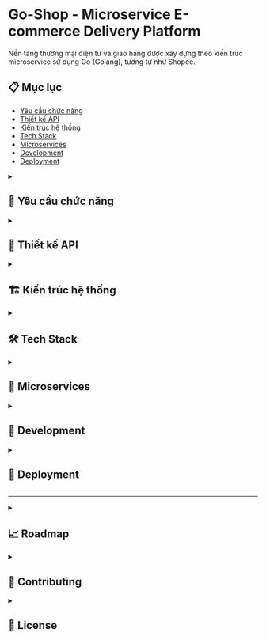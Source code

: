 # Go-Shop - Microservice E-commerce Delivery Platform

Nền tảng thương mại điện tử và giao hàng được xây dựng theo kiến trúc microservice sử dụng Go (Golang), tương tự như Shopee.

## 📋 Mục lục

- [Yêu cầu chức năng](#yêu-cầu-chức-năng)
- [Thiết kế API](#thiết-kế-api)
- [Kiến trúc hệ thống](#kiến-trúc-hệ-thống)
- [Tech Stack](#tech-stack)
- [Microservices](#microservices)
- [Development](#development)
- [Deployment](#deployment)

<details>
<summary><h2>🎯 Yêu cầu chức năng</h2></summary>

### User Management Service
- Đăng ký, đăng nhập (JWT)
- Quên mật khẩu (OTP, email)
- Đổi mật khẩu 
- Đăng xuất 
- Phân quyền (User, Shipper)
- CRUD profile
- Địa chỉ giao hàng (Nhiều địa chỉ)


### Search & Recommendation Service
- Gợi ý sản phẩm khi người dùng đăng nhập (tương tác hành vi người dùng)
- Advanced search với filters
- Auto-complete và search suggestions
- Personalized recommendations
- Recently viewed products
- Trending products 
- Price comparison và similar products


### Product Catalog Service
- CRUD shop
- Quản lý thông tin profile shop 
- Báo cáo doanh thu và analytics theo shop 
- Xử lý đơn hàng và order fulfillment
- Quản lý khuyến mãi, tạo discount campaigns 

- CRUD product
- Quản lý catalog sản phẩm (title, description, media, brand, model)
- Quản lý giá cả sản phẩm 
- Quản lý stock và inventory
- Phân loại sản phẩm theo categories/subcategories
- Tìm kiếm và lọc sản phẩm (price, rating, location, category)

### Shopping Cart Service
- Quản lý giỏ hàng của user
- Thêm, sửa, xóa sản phẩm
- Tính tổng tiền 
- Lưu lại giỏ hàng

### Order Service
- Tạo đơn hàng mới từ giỏ hàng 
- Quản lý trạng thái đơn hàng (pending, confirmed, shipped, delivered, cancelled)
- Tính toán tổng tiền (product price, shipping fee, taxes, discount)
- Hủy đơn hàng và return/refund processing
- Lịch sử mua hàng

### Payment Service
- Xử lý thanh toán (Credit Card, E-wallet, Bank Transfer, COD)
- Tích hợp payment gateway (Stripe, PayPal, VNPay, Momo)
- Quản lý refund và chargeback
- Escrow service cho buyer protection
- Payment history và transaction logs

### Shipping Service
- Quản lý shipper
- Tracking đơn hàng real-time
- Tính toán shipping cost theo distance và weight
- Address validation và geocoding

### Review Service
- Đánh giá sản phẩm và vendor/shop
- Đánh giá delivery service
- Upload hình ảnh và video review
- Quản lý comments và rating
- Verified purchase reviews

</details>

<details>
<summary><h2>🔗 Thiết kế API</h2></summary>

### Authentication APIs
```
POST   /api/v1/auth/register
POST   /api/v1/auth/login
POST   /api/v1/auth/logout
POST   /api/v1/auth/refresh
POST   /api/v1/auth/forgot-password
POST   /api/v1/auth/reset-password
POST   /api/v1/auth/change-password
POST   /api/v1/auth/verify-otp
```

### User Management APIs
```
GET    /api/v1/users/profile
PUT    /api/v1/users/profile
GET    /api/v1/users/{id}
DELETE /api/v1/users/{id}

# Address Management
GET    /api/v1/users/addresses
POST   /api/v1/users/addresses
GET    /api/v1/users/addresses/{id}
PUT    /api/v1/users/addresses/{id}
DELETE /api/v1/users/addresses/{id}
PUT    /api/v1/users/addresses/{id}/default

# Role Management (User, Shipper)
POST   /api/v1/users/shipper/register
```

### Shop Management APIs
```
# Shop CRUD
GET    /api/v1/shops
POST   /api/v1/shops
GET    /api/v1/shops/{id}
PUT    /api/v1/shops/{id}
DELETE /api/v1/shops/{id}
GET    /api/v1/shops/search?location={lat,lng}&category={category}&radius={radius}

# Shop Profile Management
PUT    /api/v1/shops/{id}/profile

# Shop Product Management
GET    /api/v1/shops/{id}/products
POST   /api/v1/shops/{id}/products
GET    /api/v1/shops/{id}/products/{product_id}
PUT    /api/v1/shops/{id}/products/{product_id}
DELETE /api/v1/shops/{id}/products/{product_id}
GET    /api/v1/shops/{id}/products/categories
GET    /api/v1/shops/{id}/products/inventory
PUT    /api/v1/shops/{id}/products/{product_id}/inventory
GET    /api/v1/shops/{id}/products/low-stock

# Shop Orders & Fulfillment
GET    /api/v1/shops/{id}/orders
PUT    /api/v1/shops/{id}/orders/{order_id}/status
POST   /api/v1/shops/{id}/orders/{order_id}/fulfill
GET    /api/v1/shops/{id}/orders/pending
GET    /api/v1/shops/{id}/orders/history

# Shop Analytics & Reports
GET    /api/v1/shops/{id}/analytics/revenue
GET    /api/v1/shops/{id}/analytics/orders
GET    /api/v1/shops/{id}/analytics/products
GET    /api/v1/shops/{id}/reports/sales
GET    /api/v1/shops/{id}/reports/performance

# Promotions & Campaigns
GET    /api/v1/shops/{id}/promotions
POST   /api/v1/shops/{id}/promotions
GET    /api/v1/shops/{id}/promotions/{promo_id}
PUT    /api/v1/shops/{id}/promotions/{promo_id}
DELETE /api/v1/shops/{id}/promotions/{promo_id}
POST   /api/v1/shops/{id}/campaigns
GET    /api/v1/shops/{id}/campaigns
PUT    /api/v1/shops/{id}/campaigns/{campaign_id}/status
```

### Product Catalog APIs
```
# Product CRUD
GET    /api/v1/products
POST   /api/v1/products
GET    /api/v1/products/{id}
PUT    /api/v1/products/{id}
DELETE /api/v1/products/{id}

# Product Catalog Management
PUT    /api/v1/products/{id}/catalog
POST   /api/v1/products/{id}/media
DELETE /api/v1/products/{id}/media/{media_id}
PUT    /api/v1/products/{id}/brand
PUT    /api/v1/products/{id}/model

# Price Management
PUT    /api/v1/products/{id}/price
GET    /api/v1/products/{id}/price-history
POST   /api/v1/products/{id}/discount
DELETE /api/v1/products/{id}/discount

# Stock & Inventory
GET    /api/v1/products/{id}/inventory
PUT    /api/v1/products/{id}/inventory
POST   /api/v1/products/{id}/inventory/adjustment
GET    /api/v1/products/low-stock

# Categories & Classification
GET    /api/v1/products/categories
POST   /api/v1/products/categories
GET    /api/v1/products/categories/{id}
PUT    /api/v1/products/categories/{id}
DELETE /api/v1/products/categories/{id}
GET    /api/v1/products/categories/{id}/subcategories
POST   /api/v1/products/categories/{id}/subcategories

# Search & Filtering
GET    /api/v1/products/search?q={query}&category={category}&price_min={min}&price_max={max}&rating={rating}&location={location}
GET    /api/v1/products/filter?brand={brand}&model={model}&attributes={attributes}

# Product Relations
GET    /api/v1/products/{id}/related
GET    /api/v1/products/{id}/reviews
GET    /api/v1/products/{id}/variants
POST   /api/v1/products/{id}/variants
```

### Shopping Cart APIs
```
GET    /api/v1/cart
POST   /api/v1/cart/items
PUT    /api/v1/cart/items/{id}
DELETE /api/v1/cart/items/{id}
DELETE /api/v1/cart/clear
GET    /api/v1/cart/summary
POST   /api/v1/cart/save
GET    /api/v1/cart/saved
POST   /api/v1/cart/restore/{saved_cart_id}
GET    /api/v1/cart/calculate-total
POST   /api/v1/cart/apply-coupon
DELETE /api/v1/cart/remove-coupon
```

### Order Management APIs
```
# Order Creation & Management
POST   /api/v1/orders
GET    /api/v1/orders
GET    /api/v1/orders/{id}
PUT    /api/v1/orders/{id}/status
DELETE /api/v1/orders/{id}

# Order Status Management
GET    /api/v1/orders/{id}/status-history
PUT    /api/v1/orders/{id}/confirm
PUT    /api/v1/orders/{id}/ship
PUT    /api/v1/orders/{id}/deliver
PUT    /api/v1/orders/{id}/cancel

# Order Calculations
GET    /api/v1/orders/{id}/calculation
POST   /api/v1/orders/calculate-preview
GET    /api/v1/orders/{id}/fees/breakdown

# Returns & Refunds
POST   /api/v1/orders/{id}/return
GET    /api/v1/orders/{id}/return-status
POST   /api/v1/orders/{id}/refund/request
GET    /api/v1/orders/returns
GET    /api/v1/orders/refunds

# Order Tracking
GET    /api/v1/orders/{id}/tracking
GET    /api/v1/orders/{id}/timeline

# Purchase History
GET    /api/v1/orders/history
GET    /api/v1/orders/history/summary
GET    /api/v1/orders/repeat/{id}
```

### Payment APIs
```
# Payment Processing
POST   /api/v1/payments
GET    /api/v1/payments/{id}
PUT    /api/v1/payments/{id}/status
POST   /api/v1/payments/{id}/capture

# Payment Methods
GET    /api/v1/payments/methods
POST   /api/v1/payments/methods
DELETE /api/v1/payments/methods/{id}
PUT    /api/v1/payments/methods/{id}/default

# Payment Gateway Integration
POST   /api/v1/payments/stripe/webhook
POST   /api/v1/payments/paypal/webhook
POST   /api/v1/payments/vnpay/webhook
POST   /api/v1/payments/momo/webhook

# Refunds & Chargebacks
POST   /api/v1/payments/{id}/refund
GET    /api/v1/payments/{id}/refund-status
GET    /api/v1/payments/chargebacks
POST   /api/v1/payments/{id}/dispute

# Escrow Service
POST   /api/v1/payments/escrow/hold
POST   /api/v1/payments/escrow/release
GET    /api/v1/payments/escrow/{id}/status

# Transaction History
GET    /api/v1/payments/history
GET    /api/v1/payments/transactions
GET    /api/v1/payments/receipts/{id}
```

### Shipping & Delivery APIs
```
# Shipping Methods & Calculation
GET    /api/v1/shipping/methods
POST   /api/v1/shipping/calculate
GET    /api/v1/shipping/providers
POST   /api/v1/shipping/labels

# Shipper Management
GET    /api/v1/shipping/shippers
POST   /api/v1/shipping/shippers/register
GET    /api/v1/shipping/shippers/{id}
PUT    /api/v1/shipping/shippers/{id}/status
GET    /api/v1/shipping/shippers/available

# Order Assignment & Tracking
POST   /api/v1/shipping/assign/{order_id}
GET    /api/v1/shipping/{order_id}/tracking
PUT    /api/v1/shipping/{order_id}/status
POST   /api/v1/shipping/{order_id}/location

# Real-time Tracking
GET    /api/v1/shipping/{order_id}/live-tracking
POST   /api/v1/shipping/{order_id}/update-location
GET    /api/v1/shipping/shipper/{shipper_id}/location

# Address & Geocoding
POST   /api/v1/shipping/validate-address
POST   /api/v1/shipping/geocode
GET    /api/v1/shipping/distance-matrix

# Shipping Costs & Fees
GET    /api/v1/shipping/cost-calculator
POST   /api/v1/shipping/calculate-fees
GET    /api/v1/shipping/weight-pricing
```

### Search & Recommendation APIs
```
# Search
GET    /api/v1/search?q={query}&filters={filters}&location={location}&sort={sort}
GET    /api/v1/search/suggestions?q={partial_query}
GET    /api/v1/search/autocomplete?q={query}
POST   /api/v1/search/advanced
GET    /api/v1/search/filters/available

# Personalized Recommendations
GET    /api/v1/recommendations/products
GET    /api/v1/recommendations/shops
GET    /api/v1/recommendations/based-on-behavior
GET    /api/v1/recommendations/similar-users

# Trending & Popular
GET    /api/v1/trending/products
GET    /api/v1/trending/shops
GET    /api/v1/trending/categories
GET    /api/v1/popular/searches

# User Behavior Tracking
GET    /api/v1/recent/products
GET    /api/v1/recent/searches
POST   /api/v1/behavior/view-product
POST   /api/v1/behavior/search
POST   /api/v1/behavior/click

# Price Comparison
GET    /api/v1/products/{id}/price-comparison
GET    /api/v1/products/similar-price?product_id={id}
GET    /api/v1/price-alerts
POST   /api/v1/price-alerts
DELETE /api/v1/price-alerts/{id}
```

### Review & Rating APIs
```
# Product Reviews
GET    /api/v1/products/{id}/reviews
POST   /api/v1/products/{id}/reviews
PUT    /api/v1/reviews/{id}
DELETE /api/v1/reviews/{id}
GET    /api/v1/reviews/{id}

# Shop Reviews
GET    /api/v1/shops/{id}/reviews
POST   /api/v1/shops/{id}/reviews
GET    /api/v1/shops/{id}/rating-summary

# Delivery Reviews
POST   /api/v1/delivery/{order_id}/review
GET    /api/v1/delivery/reviews
GET    /api/v1/shippers/{id}/reviews

# Media Upload for Reviews
POST   /api/v1/reviews/{id}/media
DELETE /api/v1/reviews/{id}/media/{media_id}
GET    /api/v1/reviews/{id}/media

# Review Management
GET    /api/v1/reviews/moderation/pending
PUT    /api/v1/reviews/{id}/approve
PUT    /api/v1/reviews/{id}/reject
POST   /api/v1/reviews/{id}/report

# Review Analytics
GET    /api/v1/reviews/verified-purchases
GET    /api/v1/reviews/sentiment-analysis
GET    /api/v1/reviews/rating-distribution
```

### Notification APIs
```
# Real-time Notifications
GET    /api/v1/notifications
PUT    /api/v1/notifications/{id}/read
DELETE /api/v1/notifications/{id}
POST   /api/v1/notifications/mark-all-read

# Push Notifications
POST   /api/v1/notifications/push/register
DELETE /api/v1/notifications/push/unregister
GET    /api/v1/notifications/preferences
PUT    /api/v1/notifications/preferences

# Email & SMS
POST   /api/v1/notifications/email/send
POST   /api/v1/notifications/sms/send
GET    /api/v1/notifications/templates
POST   /api/v1/notifications/templates

# WebSocket Events
WS     /api/v1/notifications/live
WS     /api/v1/orders/{id}/live-updates
WS     /api/v1/shipping/{order_id}/live-tracking
```

</details>

<details>
<summary><h2>🏗️ Kiến trúc hệ thống</h2></summary>

### Tổng quan kiến trúc

```
                        ┌─────────────────────────────────────┐
                        │           Frontend Layer            │
                        │                                     │
                ┌───────┼──────┐ ┌────────┼────────┐  ┌───────┼─────┐
                │  Web Client  │ │  Mobile Apps    │  │ Admin Panel │
                │   (React)    │ │ (React Native)  │  │  (Vue.js)   │
                └──────────────┘ └─────────────────┘  └─────────────┘
                        │                 │                   │
                        └─────────────────┼───────────────────┘
                                          │
                                ┌─────────▼─────────┐
                                │   Load Balancer   │
                                │  (Nginx/HAProxy)  │
                                │  - SSL/TLS        │
                                │  - Static Content │
                                └─────────┬─────────┘
                                          │
                                ┌─────────▼─────────┐
                                │   API Gateway     │
                                │   (Kong/Nginx)    │
                                │   - Rate Limiting │
                                │   - Authentication│
                                │   - Request Routing│
                                │   - Circuit Breaker│
                                └─────────┬─────────┘
                                          │
                        ┌─────────────────┼─────────────────┐
                        │                 │                 │
              ┌─────────▼─────────┐ ┌─────▼─────┐ ┌─────────▼─────────┐
              │  Authentication   │ │ Business  │ │   Data Layer      │
              │    Services       │ │ Services  │ │    Services       │
              │                   │ │           │ │                   │
              │ - User Management │ │ - Products│ │ - PostgreSQL      │
              │ - JWT Validation  │ │ - Orders  │ │ - Redis Cache     │
              │ - Role Management │ │ - Payment │ │ - Elasticsearch   │
              └───────────────────┘ │ - Shipping│ │ - MongoDB         │
                                    │ - Reviews │ │ - RabbitMQ        │
                                    └───────────┘ └───────────────────┘
```

### Microservices Architecture Detail

#### Detailed Service Interaction Flow

```
┌─────────────────────────────────────────────────────────────────────────────────┐
│                            Complete Order Flow                                  │
└─────────────────────────────────────────────────────────────────────────────────┘

1. User Authentication Flow:
   ┌─────────┐    HTTP POST     ┌─────────────┐    SQL Query    ┌─────────────┐
   │ Client  │ ───────────────► │User Service │ ──────────────► │ PostgreSQL  │
   │         │    /auth/login   │Port: 8001   │                 │ Users DB    │
   └─────────┘                  └─────┬───────┘                 └─────────────┘
        ▲                             │
        │         JWT Token           ▼
        └─────────────────────── Redis Cache
                                  Session Store

2. Product Search Flow:
   ┌─────────┐   HTTP GET      ┌─────────────┐   Elasticsearch  ┌─────────────┐
   │ Client  │ ──────────────► │Search Svc   │ ──────────────►  │Elasticsearch│
   │         │ /products/search│Port: 8007   │                  │Index        │
   └─────────┘                 └─────┬───────┘                  └─────────────┘
        ▲                            │
        │         Results            ▼ gRPC Call
        └────────────────────┌─────────────┐
                             │Product Svc  │
                             │Port: 8003   │
                             └─────────────┘

3. Add to Cart Flow:
   ┌─────────┐   HTTP POST     ┌─────────────┐    gRPC         ┌─────────────┐
   │ Client  │ ──────────────► │Cart Service │ ──────────────► │Product Svc  │
   │         │ /cart/items     │Port: 8004   │ Check Inventory │Port: 8003   │
   └─────────┘                 └─────┬───────┘                 └─────────────┘
                                     │
                                     ▼ Redis SET
                               ┌─────────────┐
                               │Redis Cache  │
                               │Cart Data    │
                               └─────────────┘

4. Order Creation Flow:
   ┌─────────┐   HTTP POST     ┌─────────────┐    gRPC         ┌─────────────┐
   │ Client  │ ──────────────► │Order Service│ ──────────────► │Cart Service │
   │         │   /orders       │Port: 8005   │  Get Cart       │Port: 8004   │
   └─────────┘                 └─────┬───────┘                 └─────────────┘
                                     │
                                     ▼ SQL INSERT
                               ┌─────────────┐
                               │PostgreSQL   │
                               │Orders DB    │
                               └─────┬───────┘
                                     │
                                     ▼ Publish Event
                               ┌─────────────┐
                               │RabbitMQ     │
                               │order.created│
                               └─────┬───────┘
                                     │
                    ┌────────────────┼────────────────┐
                    ▼                ▼                ▼
            ┌─────────────┐  ┌─────────────┐  ┌─────────────┐
            │Payment Svc  │  │Notification │  │Analytics    │
            │Subscribe    │  │Service      │  │Service      │
            │Port: 8006   │  │Port: 8008   │  │Port: 8010   │
            └─────────────┘  └─────────────┘  └─────────────┘

5. Payment Processing Flow:
   ┌─────────────┐   Process     ┌─────────────┐   HTTP POST   ┌─────────────┐
   │Payment Svc  │ ────────────► │External     │ ────────────► │Stripe API   │
   │Port: 8006   │   Payment     │Gateway      │   Payment     │             │
   └─────┬───────┘               └─────────────┘               └─────┬───────┘
         │                                                           │
         ▼ SQL INSERT                                                 ▼ Webhook
   ┌─────────────┐                                             ┌─────────────┐
   │PostgreSQL   │                                             │Payment      │
   │Payments DB  │                                             │Confirmation │
   └─────┬───────┘                                             └─────┬───────┘
         │                                                           │
         ▼ Publish Event                                             ▼
   ┌─────────────┐                                             ┌─────────────┐
   │RabbitMQ     │ ◄───────────────────────────────────────────│Update Order │
   │payment.done │                                             │Status       │
   └─────────────┘                                             └─────────────┘

6. Shipping Assignment Flow:
   ┌─────────────┐   Subscribe   ┌─────────────┐   gRPC Call   ┌─────────────┐
   │Shipping Svc │ ────────────► │RabbitMQ     │               │Order Service│
   │Port: 8009   │  payment.done │             │ ◄─────────────│Get Order    │
   └─────┬───────┘               └─────────────┘               │Details      │
         │                                                     └─────────────┘
         ▼ Find Available Shipper
   ┌─────────────┐
   │PostgreSQL   │
   │Shippers DB  │
   └─────┬───────┘
         │
         ▼ Assign & Notify
   ┌─────────────┐   WebSocket   ┌─────────────┐
   │Notification │ ────────────► │Shipper App  │
   │Service      │   Real-time   │             │
   └─────────────┘               └─────────────┘
```

#### Service Dependencies Matrix

```
┌─────────────────┬──────────────────────────────────────────────────────────────┐
│    Service      │                    Dependencies                              │
├─────────────────┼──────────────────────────────────────────────────────────────┤
│ User Service    │ • PostgreSQL (users_db)                                      │
│                 │ • Redis (sessions, OTP)                                      │
│                 │ • SMTP (email service)                                       │
├─────────────────┼──────────────────────────────────────────────────────────────┤
│ Shop Service    │ • PostgreSQL (shops_db)                                      │
│                 │ • User Service (gRPC - owner validation)                     │
│                 │ • Analytics Service (gRPC - metrics)                         │
├─────────────────┼──────────────────────────────────────────────────────────────┤
│ Product Service │ • PostgreSQL (products_db)                                   │
│                 │ • Elasticsearch (product indexing)                           │
│                 │ • Shop Service (gRPC - shop validation)                      │
│                 │ • Media Service (gRPC - image processing)                    │
├─────────────────┼──────────────────────────────────────────────────────────────┤
│ Cart Service    │ • Redis (cart data)                                          │
│                 │ • Product Service (gRPC - inventory check)                   │
│                 │ • User Service (gRPC - user validation)                      │
├─────────────────┼──────────────────────────────────────────────────────────────┤
│ Order Service   │ • PostgreSQL (orders_db)                                     │
│                 │ • Cart Service (gRPC - get cart)                             │
│                 │ • Product Service (gRPC - reserve inventory)                 │
│                 │ • RabbitMQ (publish order events)                            │
├─────────────────┼──────────────────────────────────────────────────────────────┤
│ Payment Service │ • PostgreSQL (payments_db)                                   │
│                 │ • External APIs (Stripe, VNPay, Momo)                        │
│                 │ • Order Service (gRPC - order details)                       │
│                 │ • RabbitMQ (publish payment events)                          │
├─────────────────┼──────────────────────────────────────────────────────────────┤
│ Shipping Service│ • PostgreSQL (shipping_db)                                   │
│                 │ • Maps API (geocoding, routing)                              │
│                 │ • Order Service (gRPC - delivery address)                    │
│                 │ • RabbitMQ (subscribe order events)                          │
│                 │ • WebSocket (real-time tracking)                             │
├─────────────────┼──────────────────────────────────────────────────────────────┤
│Search & Rec Svc │ • Elasticsearch (search index)                               │
│                 │ • Redis (cache results)                                      │
│                 │ • Product Service (gRPC - product data)                      │
│                 │ • Analytics Service (gRPC - user behavior)                   │
│                 │ • ML Models (recommendation engine)                          │
├─────────────────┼──────────────────────────────────────────────────────────────┤
│ Review Service  │ • PostgreSQL (reviews_db)                                    │
│                 │ • Order Service (gRPC - verify purchase)                     │
│                 │ • Media Service (gRPC - upload images)                       │
│                 │ • Notification Service (gRPC - notify shop)                  │
├─────────────────┼──────────────────────────────────────────────────────────────┤
│Notification Svc │ • RabbitMQ (consume all events)                              │
│                 │ • Redis (notification preferences)                           │
│                 │ • SMTP (email), SMS Gateway, FCM (push)                      │
│                 │ • WebSocket (real-time notifications)                        │
├─────────────────┼──────────────────────────────────────────────────────────────┤
│ Media Service   │ • S3/MinIO (file storage)                                    │
│                 │ • Redis (upload sessions)                                    │
│                 │ • CDN (content delivery)                                     │
│                 │ • Image Processing (resize, compress)                        │
├─────────────────┼──────────────────────────────────────────────────────────────┤
│Analytics Service│ • MongoDB (analytics data)                                   │
│                 │ • InfluxDB (time series metrics)                             │
│                 │ • Kafka (event streaming)                                    │
│                 │ • All Services (gRPC - collect metrics)                      │
└─────────────────┴──────────────────────────────────────────────────────────────┘
```

#### Communication Protocols & Ports

```
┌─────────────────┬──────────┬──────────┬─────────────────────────────────────────┐
│    Service      │HTTP Port │gRPC Port │            Protocols Used               │
├─────────────────┼──────────┼──────────┼─────────────────────────────────────────┤
│ API Gateway     │   8000   │    -     │ HTTP/HTTPS, WebSocket                   │
│ User Service    │   8001   │   9001   │ HTTP, gRPC, SMTP                        │
│ Shop Service    │   8002   │   9002   │ HTTP, gRPC                              │
│ Product Service │   8003   │   9003   │ HTTP, gRPC                              │
│ Cart Service    │   8004   │   9004   │ HTTP, gRPC, Redis Protocol              │
│ Order Service   │   8005   │   9005   │ HTTP, gRPC, AMQP                        │
│ Payment Service │   8006   │   9006   │ HTTP, gRPC, AMQP, HTTPS (Gateways)      │
│ Search Service  │   8007   │   9007   │ HTTP, gRPC, Elasticsearch API           │
│ Notification    │   8008   │   9008   │ gRPC, AMQP, WebSocket, SMTP, SMS        │
│ Shipping Service│   8009   │   9009   │ HTTP, gRPC, AMQP, WebSocket, Maps API   │
│ Media Service   │   8010   │   9010   │ HTTP, gRPC, S3 API                      │
│ Analytics       │   8011   │   9011   │ gRPC, Kafka, MongoDB, InfluxDB          │
│ Review Service  │   8012   │   9012   │ HTTP, gRPC                              │
└─────────────────┴──────────┴──────────┴─────────────────────────────────────────┘

Database Connections:
├── PostgreSQL: 5432 (User, Shop, Product, Order, Payment, Shipping, Review)
├── Redis: 6379 (Cache, Sessions, Cart, Pub/Sub)
├── MongoDB: 27017 (Analytics, Media metadata, Logs)
├── Elasticsearch: 9200 (Search indices)
├── RabbitMQ: 5672 (Message queues)
└── InfluxDB: 8086 (Time series metrics)
```

</details>

<details>
<summary><h2>🛠️ Tech Stack</h2></summary>

### Backend
- **Language**: Go (Golang) 1.21+
- **Framework**: Gin/Echo for HTTP, gRPC for inter-service communication
- **Database**: PostgreSQL (primary), MongoDB (logs), Redis (cache)
- **Message Broker**: RabbitMQ/Apache Kafka
- **Search**: Elasticsearch
- **Authentication**: JWT, OAuth2

### Infrastructure
- **Containerization**: Docker, Docker Compose
- **Orchestration**: Kubernetes
- **API Gateway**: Kong/Nginx
- **Monitoring**: Prometheus, Grafana, Jaeger
- **Logging**: ELK Stack (Elasticsearch, Logstash, Kibana)
- **CI/CD**: GitHub Actions, Jenkins

### Development Tools
- **Package Manager**: Go Modules
- **Testing**: Testify, GoMock
- **Code Quality**: golangci-lint, SonarQube
- **Documentation**: Swagger/OpenAPI

</details>

<details>
<summary><h2>🎯 Microservices</h2></summary>

### Core Services

#### 1. User Management Service
- **API Endpoints**: Authentication (`/api/v1/auth/*`), User Profile (`/api/v1/users/*`)
- **Chức năng**:
  - Authentication & Authorization (JWT, OAuth2)
  - User registration, login, logout, password management
  - Profile management và address management
  - Role management (User, Shipper registration)
  - OTP verification và forgot password flow
- **Database**: PostgreSQL (user profiles, addresses, roles)
- **Cache**: Redis (JWT tokens, sessions, OTP)
- **Security**: JWT tokens, bcrypt hashing, rate limiting
- **Communication**: gRPC + REST API

#### 2. Shop Management Service (Vendor/Seller)
- **API Endpoints**: Shop Management (`/api/v1/shops/*`)
- **Chức năng**:
  - CRUD shop management và profile
  - Shop product management và inventory
  - Order fulfillment và status management  
  - Revenue analytics và performance reports
  - Promotion campaigns và discount management
  - Location-based shop search
- **Database**: PostgreSQL (shop info, business data, promotions)
- **Analytics**: Revenue tracking, order analytics, product performance
- **Communication**: gRPC for internal, REST for dashboard

#### 3. Product Catalog Service
- **API Endpoints**: Product Management (`/api/v1/products/*`)
- **Chức năng**:
  - CRUD product management với media support
  - Category và subcategory management
  - Price management và price history
  - Stock & inventory management với low-stock alerts
  - Product variants và related products
  - Advanced search với filters (price, rating, brand, location)
  - Brand và model management
- **Database**: PostgreSQL (products, categories, pricing, inventory)
- **Search**: Elasticsearch indexing cho full-text search
- **Media**: MongoDB (product images, descriptions)
- **Cache**: Redis (popular products, search results)

#### 4. Shopping Cart Service
- **API Endpoints**: Cart Management (`/api/v1/cart/*`)
- **Chức năng**:
  - Real-time cart management (add, update, remove items)
  - Cart persistence và saved carts
  - Total calculation với shipping fees và taxes
  - Coupon application và discount calculation
  - Cart restoration và multiple saved carts
- **Cache**: Redis (active cart state, session-based)
- **Database**: PostgreSQL (persistent carts, saved carts)
- **Real-time**: WebSocket cho cart updates

#### 5. Order Management Service
- **API Endpoints**: Order Processing (`/api/v1/orders/*`)
- **Chức năng**:
  - Order creation từ shopping cart
  - Order lifecycle management (pending → confirmed → shipped → delivered)
  - Order status tracking và timeline
  - Return và refund request processing
  - Purchase history và repeat orders
  - Order calculation với fees breakdown
- **Database**: PostgreSQL (orders, order_items, status_history)
- **Events**: Order state changes via message broker
- **Integration**: Payment service, shipping service

#### 6. Payment Service
- **API Endpoints**: Payment Processing (`/api/v1/payments/*`)
- **Chức năng**:
  - Multi-gateway payment processing (Stripe, PayPal, VNPay, Momo)
  - Payment method management
  - Refund và chargeback handling
  - Escrow service cho buyer protection
  - Transaction history và receipt generation
  - Webhook handling cho payment gateways
- **Database**: PostgreSQL (payment records, transactions, refunds)
- **External**: Payment gateways integration
- **Security**: PCI compliance, payment encryption

#### 7. Shipping & Delivery Service
- **API Endpoints**: Shipping Management (`/api/v1/shipping/*`)
- **Chức năng**:
  - Shipper registration và management
  - Shipping cost calculation based on distance/weight
  - Order assignment to shippers
  - Real-time tracking và location updates
  - Address validation và geocoding
  - Live tracking với WebSocket
- **Database**: PostgreSQL (delivery info, shipper data, tracking)
- **Real-time**: WebSocket cho live tracking
- **External**: Maps API cho geocoding và route optimization
- **Integration**: Order service cho delivery updates

#### 8. Search & Recommendation Service
- **API Endpoints**: Search (`/api/v1/search/*`), Recommendations (`/api/v1/recommendations/*`)
- **Chức năng**:
  - Advanced search với filters và autocomplete
  - Personalized recommendations based on behavior
  - Trending products và popular searches
  - User behavior tracking (view, click, search)
  - Price comparison và similar products
  - Price alerts và notifications
- **Search Engine**: Elasticsearch (full-text search, filters)
- **ML**: Recommendation algorithms, collaborative filtering
- **Cache**: Redis (search results, suggestions, trending data)
- **Analytics**: User behavior tracking và recommendation metrics

#### 9. Review & Rating Service
- **API Endpoints**: Reviews (`/api/v1/products/{id}/reviews`, `/api/v1/shops/{id}/reviews`)
- **Chức năng**:
  - Product và shop reviews với rating
  - Delivery service reviews
  - Media upload cho reviews (images, videos)
  - Review moderation và spam detection
  - Verified purchase reviews
  - Sentiment analysis và rating distribution
- **Database**: PostgreSQL (reviews, ratings, moderation)
- **Media**: MongoDB (review images/videos)
- **ML**: Sentiment analysis, spam detection

#### 10. Notification Service
- **API Endpoints**: Notifications (`/api/v1/notifications/*`)
- **Chức năng**:
  - Real-time notifications (order updates, delivery status)
  - Multi-channel notifications (email, SMS, push, in-app)
  - Notification preferences management
  - Template management cho automated notifications
  - WebSocket cho live notifications
- **Message Queue**: RabbitMQ/Kafka cho async messaging
- **Channels**: Email, SMS, push notifications, in-app
- **Real-time**: WebSocket connections cho live updates

#### Supporting Services

#### 11. Media Service
- **Chức năng**: 
  - File upload và image processing
  - Image resizing, compression, watermarking
  - CDN integration cho fast delivery
  - Video processing cho review media
- **Storage**: AWS S3/MinIO cho file storage
- **Processing**: Image/video processing pipeline
- **CDN**: CloudFront cho global content delivery
- **Integration**: Product service, review service

#### 12. Analytics Service
- **Chức năng**:
  - Business intelligence và reporting
  - Real-time metrics aggregation
  - Shop performance analytics
  - User behavior analytics
  - Revenue tracking và forecasting
- **Database**: MongoDB (analytics data, logs)
- **Processing**: Real-time data aggregation với Apache Kafka
- **Visualization**: Dashboard APIs cho business reporting
- **Integration**: All services for data collection

### Service Communication Patterns

#### Synchronous Communication
- **gRPC**: Internal service-to-service calls
  - User authentication validation
  - Product inventory checks
  - Payment processing
- **REST API**: External client communications
  - Mobile app integration
  - Web dashboard
  - Third-party integrations
- **GraphQL**: Unified API layer (optional)
  - Frontend data aggregation
  - Flexible query capabilities

#### Asynchronous Communication
- **Event Sourcing**: Domain events cho state changes
  - Order status updates
  - Payment confirmations
  - Inventory changes
- **Message Queues**: Background job processing
  - Email notifications
  - Image processing
  - Analytics data processing
- **Pub/Sub**: Real-time notifications và updates
  - Live order tracking
  - Real-time notifications
  - Price updates

#### Inter-Service Communication Flow
1. **Order Flow**:
   ```
   Cart Service → Order Service → Payment Service → Shipping Service
                                ↓
   Notification Service ← Analytics Service
   ```

2. **Search Flow**:
   ```
   Client → Search Service → Product Service → Shop Service
          ↓
   Recommendation Service → User Behavior Tracking
   ```

3. **Review Flow**:
   ```
   Client → Review Service → Media Service (for uploads)
          ↓
   Order Service (verify purchase) → Notification Service
   ```

#### Data Management
- **Database per Service**: Mỗi service sở hữu data riêng
- **Event-driven Architecture**: Services giao tiếp qua events
- **CQRS**: Tách read/write models cho complex queries
- **Saga Pattern**: Distributed transaction management
- **Data Consistency**: Eventually consistent với compensation patterns

#### Service Discovery & Load Balancing
- **Service Registry**: Consul/Etcd cho service registration
- **Load Balancer**: Nginx/HAProxy cho traffic distribution
- **Health Checks**: Automatic service health monitoring
- **Circuit Breaker**: Fault tolerance và resilience patterns
- **Rate Limiting**: API throttling và abuse prevention

#### Security & Cross-cutting Concerns
- **API Gateway**: Kong/Nginx cho unified entry point
- **Authentication**: JWT token validation across services
- **Authorization**: Role-based access control (RBAC)
- **Audit Logging**: Distributed tracing với Jaeger
- **Monitoring**: Prometheus metrics với Grafana dashboards

</details>

<details>
<summary><h2>🚀 Development</h2></summary>

### Yêu cầu hệ thống
- Go 1.21+
- Docker & Docker Compose
- PostgreSQL 15+
- Redis 7+
- RabbitMQ 3.12+

### Setup môi trường development
```bash
# Clone repository
git clone https://github.com/your-username/go-shop.git
cd go-shop

# Start infrastructure services
docker-compose up -d postgres redis rabbitmq elasticsearch

# Run individual services
make run-user-service
make run-vendor-service
make run-product-service
make run-cart-service
# ...
```

</details>

<details>
<summary><h2>🚀 Deployment</h2></summary>

### Docker Deployment
```bash
# Build all services
make build-all

# Deploy with docker-compose
docker-compose -f docker-compose.prod.yml up -d
```

### Kubernetes Deployment
```bash
# Apply Kubernetes manifests
kubectl apply -f deployments/kubernetes/
```

### Environment Variables
- Tạo file `.env` cho mỗi service
- Sử dụng Kubernetes secrets cho production
- Configure external services (databases, message queues)

</details>

---

<details>
<summary><h2>📈 Roadmap</h2></summary>

- [ ] Phase 1: Core services (User, Vendor, Product, Cart, Order)
- [ ] Phase 2: Payment integration và escrow service
- [ ] Phase 3: Shipping integration và tracking
- [ ] Phase 4: Search & recommendation engine
- [ ] Phase 5: Advanced features (live chat, flash sales, affiliate program)
- [ ] Phase 6: Mobile app development
- [ ] Phase 7: Seller analytics dashboard
- [ ] Phase 8: International expansion features

</details>

<details>
<summary><h2>🤝 Contributing</h2></summary>

1. Fork repository
2. Tạo feature branch
3. Commit changes
4. Push to branch  
5. Tạo Pull Request

</details>

<details>
<summary><h2>📄 License</h2></summary>

This project is licensed under the MIT License.

</details>